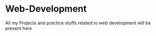 # Web-Development
All my Projects and practice stuffs related to web development will be present here
